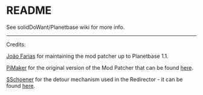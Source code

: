 # README #

See solidDoWant/Planetbase wiki for more info.

------------------------------------------------------

Credits:

[João Farias](https://bitbucket.org/joaofarias/planetbase-modding/overview) for maintaining the mod patcher up to Planetbase 1.1.

[PiMaker](https://github.com/PiMaker) for the original version of the Mod Patcher that can be found [here](https://github.com/PiMaker/PlanetbasePatcher).

[SSchoener](https://github.com/sschoener) for the detour mechanism used in the Redirector - it can be found [here](https://github.com/sschoener/cities-skylines-detour).